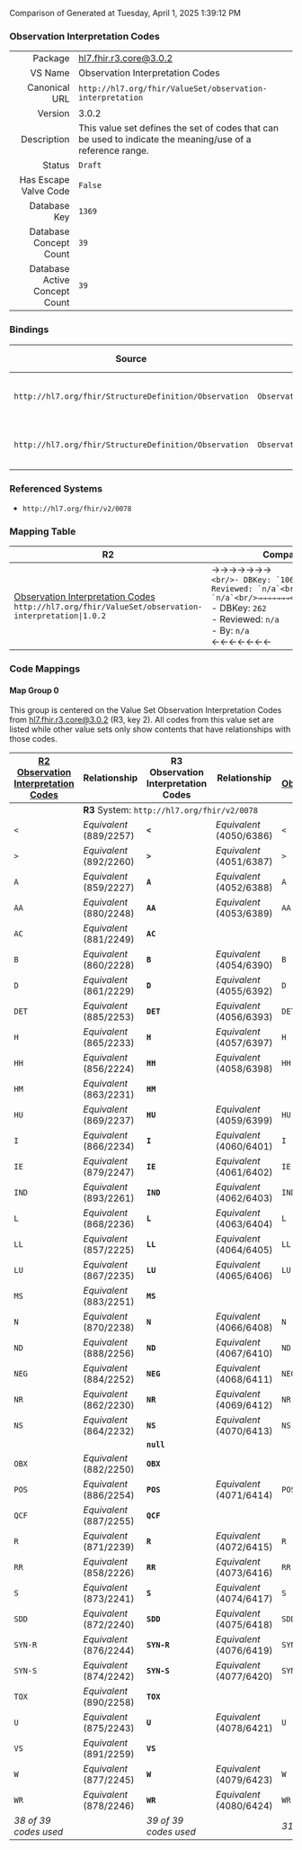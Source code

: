 Comparison of 
Generated at Tuesday, April 1, 2025 1:39:12 PM

### Observation Interpretation Codes

|      |     |
| ---: | --- |
| Package | hl7.fhir.r3.core@3.0.2 |
| VS Name | Observation Interpretation Codes |
| Canonical URL | `http://hl7.org/fhir/ValueSet/observation-interpretation` |
| Version | 3.0.2 |
| Description | This value set defines the set of codes that can be used to indicate the meaning/use of a reference range. |
| Status | `Draft` |
| Has Escape Valve Code | `False` |
| Database Key | `1369` |
| Database Concept Count | `39` |
| Database Active Concept Count | `39` |
### Bindings

| Source | Element | Binding | Strength | Element Short |
| ------ | ------- | ------- | -------- | ------------- |
| `http://hl7.org/fhir/StructureDefinition/Observation` | `Observation.interpretation` | `http://hl7.org/fhir/ValueSet/observation-interpretation` | `Extensible` | High, low, normal, etc. |
| `http://hl7.org/fhir/StructureDefinition/Observation` | `Observation.component.interpretation` | `http://hl7.org/fhir/ValueSet/observation-interpretation` | `Extensible` | High, low, normal, etc. |

### Referenced Systems

* `http://hl7.org/fhir/v2/0078`
### Mapping Table

| R2 | Comparison | R3 | Comparison | R4 | Comparison | R4B | Comparison | R5
| --- | --- | --- | --- | --- | --- | --- | --- | ---
| [Observation Interpretation Codes](/docs/R2/ValueSets/ObservationInterpretationCodes.md)<br/> `http://hl7.org/fhir/ValueSet/observation-interpretation\|1.0.2` | →→→→→→→<br/>``<br/>- DBKey: `106`<br/>- Reviewed: `n/a`<br/>- By: `n/a`<br/>→→→→→→→<hr/>←←←←←←←<br/>``<br/>- DBKey: `262`<br/>- Reviewed: `n/a`<br/>- By: `n/a`<br/>←←←←←←←| [Observation Interpretation Codes](/docs/R3/ValueSets/ObservationInterpretationCodes.md)<br/> `http://hl7.org/fhir/ValueSet/observation-interpretation\|3.0.2` | →→→→→→→<br/>``<br/>- DBKey: `457`<br/>- Reviewed: `n/a`<br/>- By: `n/a`<br/>→→→→→→→<hr/>←←←←←←←<br/>``<br/>- DBKey: `681`<br/>- Reviewed: `n/a`<br/>- By: `n/a`<br/>←←←←←←←| [ObservationInterpretationCodes](/docs/R4/ValueSets/ObservationInterpretationCodes.md)<br/> `http://hl7.org/fhir/ValueSet/observation-interpretation\|4.0.1` | <br/>*no map*<br/><hr/><br/>*no map*<br/>| | | | 
### Code Mappings


#### Map Group 0

This group is centered on the Value Set Observation Interpretation Codes from hl7.fhir.r3.core@3.0.2 (R3, key 2).
All codes from this value set are listed while other value sets only show contents that have relationships with those codes.

| [R2 Observation Interpretation Codes](/docs/R2/ValueSets/ObservationInterpretationCodes.md)| Relationship | R3 Observation Interpretation Codes| Relationship | [R4 ObservationInterpretationCodes](/docs/R4/ValueSets/ObservationInterpretationCodes.md)| Relationship | *No Map* | Relationship | *No Map* 
| --- | --- | --- | --- | --- | --- | --- | --- | ---
| <td colspan="8">**R3** System: `http://hl7.org/fhir/v2/0078`
| `<`| _Equivalent_ <br/>(889/2257)| **`<`**| _Equivalent_ <br/>(4050/6386)| `<`| | | | | 
| `>`| _Equivalent_ <br/>(892/2260)| **`>`**| _Equivalent_ <br/>(4051/6387)| `>`| | | | | 
| `A`| _Equivalent_ <br/>(859/2227)| **`A`**| _Equivalent_ <br/>(4052/6388)| `A`| | | | | 
| `AA`| _Equivalent_ <br/>(880/2248)| **`AA`**| _Equivalent_ <br/>(4053/6389)| `AA`| | | | | 
| `AC`| _Equivalent_ <br/>(881/2249)| **`AC`**| | | | | | | 
| `B`| _Equivalent_ <br/>(860/2228)| **`B`**| _Equivalent_ <br/>(4054/6390)| `B`| | | | | 
| `D`| _Equivalent_ <br/>(861/2229)| **`D`**| _Equivalent_ <br/>(4055/6392)| `D`| | | | | 
| `DET`| _Equivalent_ <br/>(885/2253)| **`DET`**| _Equivalent_ <br/>(4056/6393)| `DET`| | | | | 
| `H`| _Equivalent_ <br/>(865/2233)| **`H`**| _Equivalent_ <br/>(4057/6397)| `H`| | | | | 
| `HH`| _Equivalent_ <br/>(856/2224)| **`HH`**| _Equivalent_ <br/>(4058/6398)| `HH`| | | | | 
| `HM`| _Equivalent_ <br/>(863/2231)| **`HM`**| | | | | | | 
| `HU`| _Equivalent_ <br/>(869/2237)| **`HU`**| _Equivalent_ <br/>(4059/6399)| `HU`| | | | | 
| `I`| _Equivalent_ <br/>(866/2234)| **`I`**| _Equivalent_ <br/>(4060/6401)| `I`| | | | | 
| `IE`| _Equivalent_ <br/>(879/2247)| **`IE`**| _Equivalent_ <br/>(4061/6402)| `IE`| | | | | 
| `IND`| _Equivalent_ <br/>(893/2261)| **`IND`**| _Equivalent_ <br/>(4062/6403)| `IND`| | | | | 
| `L`| _Equivalent_ <br/>(868/2236)| **`L`**| _Equivalent_ <br/>(4063/6404)| `L`| | | | | 
| `LL`| _Equivalent_ <br/>(857/2225)| **`LL`**| _Equivalent_ <br/>(4064/6405)| `LL`| | | | | 
| `LU`| _Equivalent_ <br/>(867/2235)| **`LU`**| _Equivalent_ <br/>(4065/6406)| `LU`| | | | | 
| `MS`| _Equivalent_ <br/>(883/2251)| **`MS`**| | | | | | | 
| `N`| _Equivalent_ <br/>(870/2238)| **`N`**| _Equivalent_ <br/>(4066/6408)| `N`| | | | | 
| `ND`| _Equivalent_ <br/>(888/2256)| **`ND`**| _Equivalent_ <br/>(4067/6410)| `ND`| | | | | 
| `NEG`| _Equivalent_ <br/>(884/2252)| **`NEG`**| _Equivalent_ <br/>(4068/6411)| `NEG`| | | | | 
| `NR`| _Equivalent_ <br/>(862/2230)| **`NR`**| _Equivalent_ <br/>(4069/6412)| `NR`| | | | | 
| `NS`| _Equivalent_ <br/>(864/2232)| **`NS`**| _Equivalent_ <br/>(4070/6413)| `NS`| | | | | 
| | | **`null`**| | | | | | | 
| `OBX`| _Equivalent_ <br/>(882/2250)| **`OBX`**| | | | | | | 
| `POS`| _Equivalent_ <br/>(886/2254)| **`POS`**| _Equivalent_ <br/>(4071/6414)| `POS`| | | | | 
| `QCF`| _Equivalent_ <br/>(887/2255)| **`QCF`**| | | | | | | 
| `R`| _Equivalent_ <br/>(871/2239)| **`R`**| _Equivalent_ <br/>(4072/6415)| `R`| | | | | 
| `RR`| _Equivalent_ <br/>(858/2226)| **`RR`**| _Equivalent_ <br/>(4073/6416)| `RR`| | | | | 
| `S`| _Equivalent_ <br/>(873/2241)| **`S`**| _Equivalent_ <br/>(4074/6417)| `S`| | | | | 
| `SDD`| _Equivalent_ <br/>(872/2240)| **`SDD`**| _Equivalent_ <br/>(4075/6418)| `SDD`| | | | | 
| `SYN-R`| _Equivalent_ <br/>(876/2244)| **`SYN-R`**| _Equivalent_ <br/>(4076/6419)| `SYN-R`| | | | | 
| `SYN-S`| _Equivalent_ <br/>(874/2242)| **`SYN-S`**| _Equivalent_ <br/>(4077/6420)| `SYN-S`| | | | | 
| `TOX`| _Equivalent_ <br/>(890/2258)| **`TOX`**| | | | | | | 
| `U`| _Equivalent_ <br/>(875/2243)| **`U`**| _Equivalent_ <br/>(4078/6421)| `U`| | | | | 
| `VS`| _Equivalent_ <br/>(891/2259)| **`VS`**| | | | | | | 
| `W`| _Equivalent_ <br/>(877/2245)| **`W`**| _Equivalent_ <br/>(4079/6423)| `W`| | | | | 
| `WR`| _Equivalent_ <br/>(878/2246)| **`WR`**| _Equivalent_ <br/>(4080/6424)| `WR`| | | | | 
| *38 of 39 codes used* | | *39 of 39 codes used* | | *31 of 39 codes used* | | | | 

